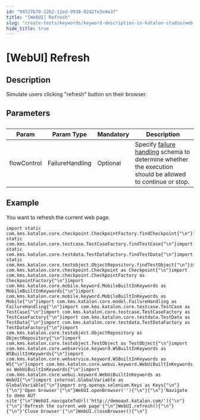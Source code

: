 ```yaml
---
id: "94527b70-22b2-11ed-9930-0242fe3e4a3f"
title: "[WebUI] Refresh"
slug: "create-tests/keywords/keyword-description-in-katalon-studio/web-ui-keywords/webui-refresh"
hide_title: true
---
```


# <a id="id_0" class="anchor_top_offset"/><a id="ariaid-title1" class="anchor_top_offset"/>[WebUI] Refresh


## <a id="id_0__id_1" class="anchor_top_offset"/>Description

              
<p xmlns="http://www.w3.org/1999/xhtml" className="p">Simulate users clicking "refresh" button on their   browser. </p> 
      

## <a id="id_0__id_2" class="anchor_top_offset"/>Parameters

              
<table xmlns="http://www.w3.org/1999/xhtml" className="table anchor_top_offset" id="id_0__1729cbd0-766b-48e5-a4b6-1440804089a9"><caption /><thead className="thead"><tr className><th className="entry anchor_top_offset" id="id_0__1729cbd0-766b-48e5-a4b6-1440804089a9__entry__1">Param</th><th className="entry anchor_top_offset" id="id_0__1729cbd0-766b-48e5-a4b6-1440804089a9__entry__2">Param Type</th><th className="entry anchor_top_offset" id="id_0__1729cbd0-766b-48e5-a4b6-1440804089a9__entry__3">Mandatory</th><th className="entry anchor_top_offset" id="id_0__1729cbd0-766b-48e5-a4b6-1440804089a9__entry__4">Description</th></tr></thead><tbody className="tbody"><tr className><td className="entry" headers="id_0__1729cbd0-766b-48e5-a4b6-1440804089a9__entry__1 id_0__1729cbd0-766b-48e5-a4b6-1440804089a9__entry__2 id_0__1729cbd0-766b-48e5-a4b6-1440804089a9__entry__3 id_0__1729cbd0-766b-48e5-a4b6-1440804089a9__entry__4 ">flowControl</td><td className="entry" headers="id_0__1729cbd0-766b-48e5-a4b6-1440804089a9__entry__1 id_0__1729cbd0-766b-48e5-a4b6-1440804089a9__entry__2 id_0__1729cbd0-766b-48e5-a4b6-1440804089a9__entry__3 id_0__1729cbd0-766b-48e5-a4b6-1440804089a9__entry__4 ">FailureHandling</td><td className="entry" headers="id_0__1729cbd0-766b-48e5-a4b6-1440804089a9__entry__1 id_0__1729cbd0-766b-48e5-a4b6-1440804089a9__entry__2 id_0__1729cbd0-766b-48e5-a4b6-1440804089a9__entry__3 id_0__1729cbd0-766b-48e5-a4b6-1440804089a9__entry__4 ">Optional</td><td className="entry" headers="id_0__1729cbd0-766b-48e5-a4b6-1440804089a9__entry__1 id_0__1729cbd0-766b-48e5-a4b6-1440804089a9__entry__2 id_0__1729cbd0-766b-48e5-a4b6-1440804089a9__entry__3 id_0__1729cbd0-766b-48e5-a4b6-1440804089a9__entry__4 ">Specify <a className="xref" href="/docs/maintain/configure-failure-handling-settings-in-katalon-studio">failure handling</a> schema to         determine whether the execution should be allowed to continue or         stop.</td></tr></tbody></table> 
      

## <a id="id_0__id_3" class="anchor_top_offset"/>Example

              
<p xmlns="http://www.w3.org/1999/xhtml" className="p">You want to refresh the current web page.</p> 
              
<pre xmlns="http://www.w3.org/1999/xhtml" className="pre codeblock"><code>import static com.kms.katalon.core.checkpoint.CheckpointFactory.findCheckpoint{"\n"}import static com.kms.katalon.core.testcase.TestCaseFactory.findTestCase{"\n"}import static com.kms.katalon.core.testdata.TestDataFactory.findTestData{"\n"}import static com.kms.katalon.core.testobject.ObjectRepository.findTestObject{"\n"}import com.kms.katalon.core.checkpoint.Checkpoint as Checkpoint{"\n"}import com.kms.katalon.core.checkpoint.CheckpointFactory as CheckpointFactory{"\n"}import com.kms.katalon.core.mobile.keyword.MobileBuiltInKeywords as MobileBuiltInKeywords{"\n"}import com.kms.katalon.core.mobile.keyword.MobileBuiltInKeywords as Mobile{"\n"}import com.kms.katalon.core.model.FailureHandling as FailureHandling{"\n"}import com.kms.katalon.core.testcase.TestCase as TestCase{"\n"}import com.kms.katalon.core.testcase.TestCaseFactory as TestCaseFactory{"\n"}import com.kms.katalon.core.testdata.TestData as TestData{"\n"}import com.kms.katalon.core.testdata.TestDataFactory as TestDataFactory{"\n"}import com.kms.katalon.core.testobject.ObjectRepository as ObjectRepository{"\n"}import com.kms.katalon.core.testobject.TestObject as TestObject{"\n"}import com.kms.katalon.core.webservice.keyword.WSBuiltInKeywords as WSBuiltInKeywords{"\n"}import com.kms.katalon.core.webservice.keyword.WSBuiltInKeywords as WS{"\n"}import com.kms.katalon.core.webui.keyword.WebUiBuiltInKeywords as WebUiBuiltInKeywords{"\n"}import com.kms.katalon.core.webui.keyword.WebUiBuiltInKeywords as WebUI{"\n"}import internal.GlobalVariable as GlobalVariable{"\n"}import org.openqa.selenium.Keys as Keys{"\n"}{"\n"}'Open browser'{"\n"}WebUI.openBrowser(''){"\n"}{"\n"}'Navigate to demo AUT site'{"\n"}WebUI.navigateToUrl('http://demoaut.katalon.com/'){"\n"}{"\n"}'Refresh the current web page'{"\n"}WebUI.refresh(){"\n"}{"\n"}'Close browser'{"\n"}WebUI.closeBrowser(){"\n"}</code></pre> 
            
